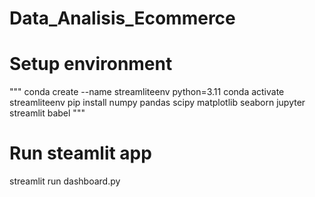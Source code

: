 # Data_Analisis_Ecommerce
# Setup environment
"""
conda create --name streamliteenv python=3.11
conda activate streamliteenv
pip install numpy pandas scipy matplotlib seaborn jupyter streamlit babel
"""
# Run steamlit app
streamlit run dashboard.py
